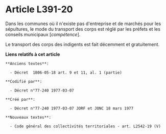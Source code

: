 # Article L391-20

Dans les communes où il n'existe pas d'entreprise et de marchés pour les sépultures, le mode du transport des corps est réglé
par les préfets et les conseils municipaux [*compétence*].

Le transport des corps des indigents est fait décemment et gratuitement.

**Liens relatifs à cet article**

	**Anciens textes**:

	  - Décret  1806-05-18 art. 9 et 11, al. 1 (partie)

	**Codifié par**:

	  - Décret n°77-240 1977-03-07

	**Créé par**:

	  - Décret n°77-240 1977-03-07 JORF et JONC 18 mars 1977

	**Nouveaux textes**:

	  - Code général des collectivités territoriales - art. L2542-19 (V)
